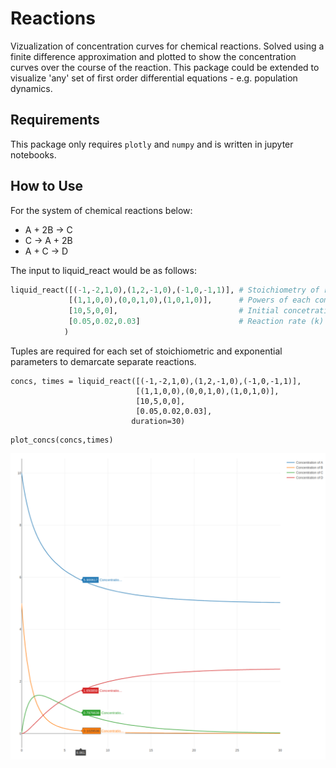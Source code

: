 # Reactions
Vizualization of concentration curves for chemical reactions. Solved using a finite difference approximation and plotted to show the concentration curves over the course of the reaction. This package could be extended to visualize 'any' set of first order differential equations - e.g. population dynamics.


## Requirements
This package only requires `plotly` and `numpy` and is written in jupyter notebooks.

## How to Use
For the system of chemical reactions below:
* A + 2B &rarr; C 
* C &rarr; A + 2B
* A + C &rarr; D

The input to liquid_react would be as follows:
```python
liquid_react([(-1,-2,1,0),(1,2,-1,0),(-1,0,-1,1)], # Stoichiometry of reactants and products
             [(1,1,0,0),(0,0,1,0),(1,0,1,0)],      # Powers of each component (A,B,C,D) in rate equations
             [10,5,0,0],                           # Initial concetrations of each component
             [0.05,0.02,0.03]                      # Reaction rate (k) constant for each reaction
            )
```
Tuples are required for each set of stoichiometric and exponential parameters to demarcate separate reactions.

```
concs, times = liquid_react([(-1,-2,1,0),(1,2,-1,0),(-1,0,-1,1)],
                            [(1,1,0,0),(0,0,1,0),(1,0,1,0)],
                            [10,5,0,0],
                            [0.05,0.02,0.03],
                           duration=30)
```
```
plot_concs(concs,times)
```
![Plot of the above code.](Reaction.png)